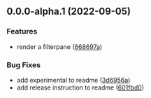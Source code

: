 

## 0.0.0-alpha.1 (2022-09-05)


### Features

* render a filterpane ([668697a](https://github.com/qlik-oss/sn-filter-pane/commit/668697a40a21630acb5e893c121ba69d8786e111))


### Bug Fixes

* add experimental to readme ([3d6956a](https://github.com/qlik-oss/sn-filter-pane/commit/3d6956a1b3021fc6e4739ddeca02edb3049cd18e))
* add release instruction to readme ([601fbd0](https://github.com/qlik-oss/sn-filter-pane/commit/601fbd05e979a326feac37f13c420823cf435889))